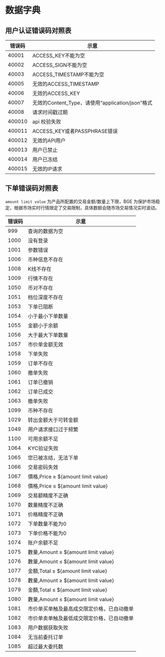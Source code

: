# 数据字典

## 用户认证错误码对照表

|错误码|示意|
|---|---|
|40001| ACCESS_KEY不能为空|
|40002| ACCESS_SIGN不能为空|
|40003| ACCESS_TIMESTAMP不能为空|
|40005| 无效的ACCESS_TIMESTAMP|
|40006| 无效的ACCESS_KEY|
|40007| 无效的Content_Type，请使用“application/json”格式|
|40008| 请求时间戳过期|
|400010| api 校验失败|
|400011| ACCESS_KEY或者PASSPHRASE错误|
|400012| 无效的API用户|
|400013| 用户已禁止|
|400014| 用户已冻结|
|400015| 无效的IP请求|

## 下单错误码对照表

`amount limit value` 为产品所配置的交易金额/数量上下限，BGE 为保护市场稳定，根据市场实时行情限定了交易限制，具体数额会随市场交易情况实时波动。

|错误码|示意|
|---|---|
|999| 查询的数据为空|
|1000| 没有登录|
|1001| 参数错误|
|1006| 币种信息不存在|
|1008| K线不存在|
|1009| 行情不存在|
|1050| 币对不存在|
|1051| 档位深度不存在|
|1053| 下单已阻断|
|1054| 小于最小下单数量|
|1055| 金额小于余额|
|1056| 大于最大下单数量|
|1057| 市价单金额无效|
|1058| 下单失败|
|1059| 订单不存在|
|1060| 撤单失败|
|1061| 订单已撤销|
|1062| 订单已成交|
|1063| 撤单失败|
|1099| 币种不存在|
|1029| 转出金额大于可转金额|
|1049| 用户请求接口过于频繁|
|1100| 可用余额不足|
|1064| KYC验证失败|
|1065| 您已被冻结，无法下单|
|1066| 交易密码失效|
|1067|價格,Price ≥ ${amount limit value} |
|1068|價格,Price ≤ ${amount limit value} |
|1069|交易额精度不正确|
|1070|数量精度不正确|
|1071|价格精度不正确|
|1072|下单数量不能为0|
|1073|下单价格不能为0|
|1074|账户余额不足|
|1075|數量,Amount ≥ ${amount limit value} |
|1076|數量,Amount ≤ ${amount limit value}|
|1077|金額,Total ≥ ${amount limit value}|
|1078|數量,Amount ≥ ${amount limit value}|
|1079|金額,Total ≤ ${amount limit value}|
|1080|數量,Amount ≤ ${amount limit value}|
|1081|市价单买单触及最高成交限定价格，已自动撤单|
|1082|市价单卖单触及最低成交限定价格，已自动撤单|
|1083|用户数据获取失败|
|1084|无当前委托订单|
|1085|超过最大委托数|

